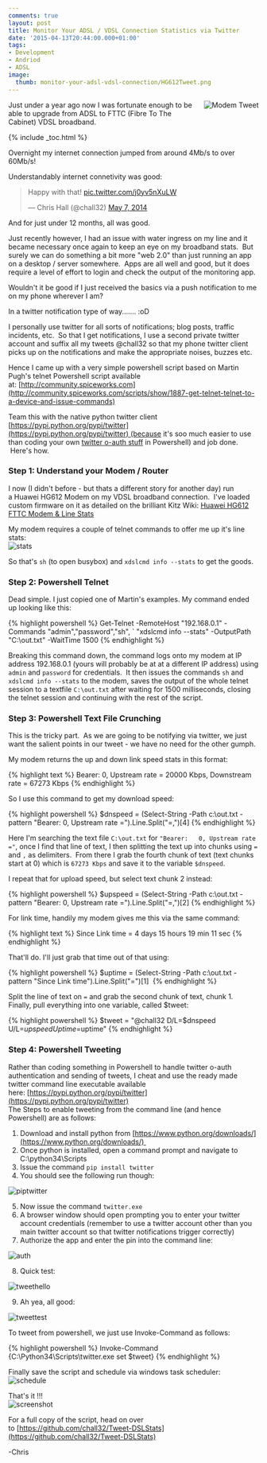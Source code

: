 ```yaml
---
comments: true
layout: post
title: Monitor Your ADSL / VDSL Connection Statistics via Twitter
date: '2015-04-13T20:44:00.000+01:00'
tags:
- Development
- Andriod
- ADSL
image:
  thumb: monitor-your-adsl-vdsl-connection/HG612Tweet.png
---
```

<img style="float: right; margin: 0px 0px 10px 10px;" alt="Modem Tweet" src="/images/monitor-your-adsl-vdsl-connection/HG612Tweet.png">
Just under a year ago now I was fortunate enough to be able to upgrade from ADSL to FTTC (Fibre To The Cabinet) VDSL broadband.

{% include _toc.html %}

Overnight my internet connection jumped from around 4Mb/s to over 60Mb/s!  

Understandably internet connetivity was good:  

<blockquote class="twitter-tweet" lang="en"><p lang="en" dir="ltr">Happy with that! <a href="http://t.co/j0yv5nXuLW">pic.twitter.com/j0yv5nXuLW</a></p>&mdash; Chris Hall (@chall32) <a href="https://twitter.com/chall32/status/464166001068617728">May 7, 2014</a></blockquote>
<script async src="//platform.twitter.com/widgets.js" charset="utf-8"></script>

And for just under 12 months, all was good.  

Just recently however, I had an issue with water ingress on my line and it became necessary once again to keep an eye on my broadband stats.  But surely we can do something a bit more "web 2.0" than just running an app on a desktop / server somewhere.  Apps are all well and good, but it does require a level of effort to login and check the output of the monitoring app.  

Wouldn't it be good if I just received the basics via a push notification to me on my phone wherever I am?  

In a twitter notification type of way....... :oD  

I personally use twitter for all sorts of notifications; blog posts, traffic incidents, etc.  So that I get notifications, I use a second private twitter account and suffix all my tweets @chall32 so that my phone twitter client picks up on the notifications and make the appropriate noises, buzzes etc.  

Hence I came up with a very simple powershell script based on Martin Pugh's telnet Powershell script available at: [http://community.spiceworks.com](http://community.spiceworks.com/scripts/show/1887-get-telnet-telnet-to-a-device-and-issue-commands)  

Team this with the native python twitter client [https://pypi.python.org/pypi/twitter](https://pypi.python.org/pypi/twitter) (because it's soo much easier to use than coding your own [twitter o-auth stuff](https://dev.twitter.com/oauth) in Powershell) and job done.  Here's how.  

### Step 1: Understand your Modem / Router

I now (I didn't before - but thats a different story for another day) run a Huawei HG612 Modem on my VDSL broadband connection.  I've loaded custom firmware on it as detailed on the brilliant Kitz Wiki: [Huawei HG612 FTTC Modem & Line Stats](http://www.kitz.co.uk/routers/hg612unlock.htm)  

My modem requires a couple of telnet commands to offer me up it's line stats:
<img style="display: block; margin-left: auto; margin-right: auto;" alt="stats" src="/images/monitor-your-adsl-vdsl-connection/stats.jpg">

So that's `sh` (to open busybox) and `xdslcmd info --stats` to get the goods.  

### Step 2: Powershell Telnet

Dead simple. I just copied one of Martin's examples. My command ended up looking like this:  

{% highlight powershell %}
Get-Telnet -RemoteHost "192.168.0.1" -Commands "admin","password","sh", `
"xdslcmd info --stats" -OutputPath "C:\out.txt" -WaitTime 1500
{% endhighlight %}

Breaking this command down, the command logs onto my modem at IP address 192.168.0.1 (yours will probably be at at a different IP address) using `admin` and `password` for credentials.  It then issues the commands `sh` and `xdslcmd info --stats` to the modem, saves the output of the whole telnet session to a textfile `C:\out.txt` after waiting for 1500 milliseconds, closing the telnet session and continuing with the rest of the script.  

### Step 3: Powershell Text File Crunching

This is the tricky part.  As we are going to be notifying via twitter, we just want the salient points in our tweet - we have no need for the other gumph.  

My modem returns the up and down link speed stats in this format:  

{% highlight text %}
Bearer: 0, Upstream rate = 20000 Kbps, Downstream rate = 67273 Kbps
{% endhighlight %}

So I use this command to get my download speed:

{% highlight powershell %}
$dnspeed = (Select-String -Path c:\out.txt -pattern "Bearer:	0, Upstream rate =").Line.Split("=,")[4]
{% endhighlight %}

Here I'm searching the text file `C:\out.txt` for `"Bearer:   0, Upstream rate ="`, once I find that line of text, I then splitting the text up into chunks using `=` and `,` as delimiters.  From there I grab the fourth chunk of text (text chunks start at 0) which is `67273 Kbps` and save it to the variable `$dnspeed`.  

I repeat that for upload speed, but select text chunk 2 instead:  

{% highlight powershell %}
$upspeed = (Select-String -Path c:\out.txt -pattern "Bearer:	0, Upstream rate =").Line.Split("=,")[2]
{% endhighlight %}

For link time, handily my modem gives me this via the same command:  

{% highlight text %}
Since Link time = 4 days 15 hours 19 min 11 sec
{% endhighlight %}

That'll do. I'll just grab that time out of that using:

{% highlight powershell %}
$uptime = (Select-String -Path c:\out.txt -pattern "Since Link time").Line.Split("=")[1] 
{% endhighlight %}

Split the line of text on `=` and grab the second chunk of text, chunk 1.  
Finally, pull everything into one variable, called $tweet:  

{% highlight powershell %}
$tweet = "@chall32 D/L=$dnspeed U/L=$upspeed Uptime=$uptime"
{% endhighlight %}

### Step 4: Powershell Tweeting

Rather than coding something in Powershell to handle twitter o-auth authentication and sending of tweets, I cheat and use the ready made twitter command line executable available here: [https://pypi.python.org/pypi/twitter](https://pypi.python.org/pypi/twitter)  
The Steps to enable tweeting from the command line (and hence Powershell) are as follows:  

1. Download and install python from [https://www.python.org/downloads/](https://www.python.org/downloads/) 
2. Once python is installed, open a command prompt and navigate to C:\python34\Scripts
3. Issue the command `pip install twitter` 
4. You should see the following run though:
<img style="display: block; margin-left: auto; margin-right: auto;" alt="piptwitter" src="/images/monitor-your-adsl-vdsl-connection/piptwitter.jpg">

5. Now issue the command `twitter.exe`
6. A browser window should open prompting you to enter your twitter account credentials (remember to use a twitter account other than you main twitter account so that twitter notifications trigger correctly)
7. Authorize the app and enter the pin into the command line:
<img style="display: block; margin-left: auto; margin-right: auto;" alt="auth" src="/images/monitor-your-adsl-vdsl-connection/auth.jpg">

8. Quick test:
<img style="display: block; margin-left: auto; margin-right: auto;" alt="tweethello" src="/images/monitor-your-adsl-vdsl-connection/tweethello.jpg">

9. Ah yea, all good:
<img style="display: block; margin-left: auto; margin-right: auto;" alt="tweettest" src="/images/monitor-your-adsl-vdsl-connection/tweettest.jpg">

To tweet from powershell, we just use Invoke-Command as follows:  

{% highlight powershell %}
Invoke-Command {C:\Python34\Scripts\twitter.exe set $tweet}
{% endhighlight %}

Finally save the script and schedule via windows task scheduler:  
<img style="display: block; margin-left: auto; margin-right: auto;" alt="schedule" src="/images/monitor-your-adsl-vdsl-connection/schedule.png">

That's it !!!  
<img style="display: block; margin-left: auto; margin-right: auto;" alt="screenshot" src="/images/monitor-your-adsl-vdsl-connection/Screenshot_2015-04-15-11-26-30.png">

For a full copy of the script, head on over to [https://github.com/chall32/Tweet-DSLStats](https://github.com/chall32/Tweet-DSLStats)  

-Chris
